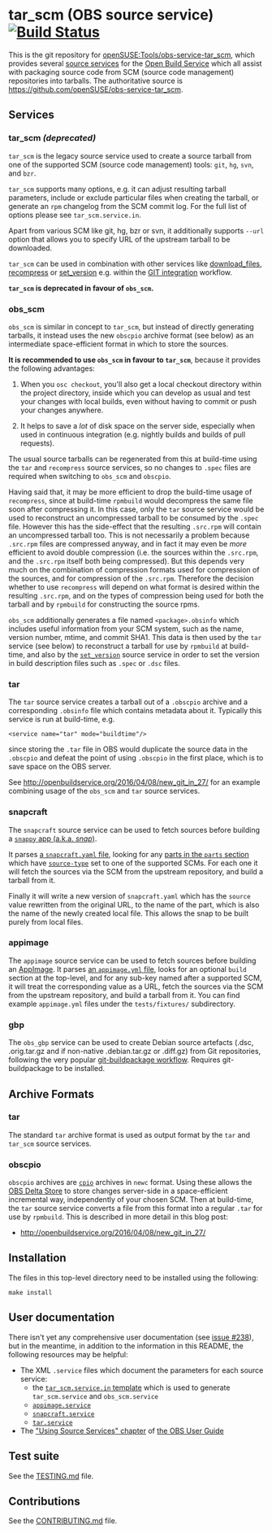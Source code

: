 # tar_scm (OBS source service) [![Build Status](https://travis-ci.org/openSUSE/obs-service-tar_scm.png?branch=master)](https://travis-ci.org/openSUSE/obs-service-tar_scm)

This is the git repository for
[openSUSE:Tools/obs-service-tar_scm](https://build.opensuse.org/package/show/openSUSE:Tools/obs-service-tar_scm),
which provides several [source
services](http://openbuildservice.org/help/manuals/obs-user-guide/cha.obs.source_service.html)
for the [Open Build Service](http://openbuildservice.org/) which all
assist with packaging source code from SCM (source code management)
repositories into tarballs.  The authoritative source is
https://github.com/openSUSE/obs-service-tar_scm.

## Services

### tar_scm *(deprecated)*

`tar_scm` is the legacy source service used to create a source tarball
from one of the supported SCM (source code management) tools: `git`,
`hg`, `svn`, and `bzr`.

`tar_scm` supports many options, e.g. it can adjust resulting tarball
parameters, include or exclude particular files when creating the
tarball, or generate an `rpm` changelog from the SCM commit log. For the
full list of options please see `tar_scm.service.in`.

Apart from various SCM like git, hg, bzr or svn, it additionally
supports `--url` option that allows you to specify URL of the upstream
tarball to be downloaded.

`tar_scm` can be used in combination with other services like
[download_files](https://github.com/openSUSE/obs-service-download_files),
[recompress](https://github.com/openSUSE/obs-service-recompress) or
[set_version](https://github.com/openSUSE/obs-service-set_version)
e.g. within the [GIT integration](https://en.opensuse.org/openSUSE:Build_Service_Concept_SourceService#Example_2:_GIT_integration)
workflow.

**`tar_scm` is deprecated in favour of `obs_scm`.**

### obs_scm

`obs_scm` is similar in concept to `tar_scm`, but instead of directly
generating tarballs, it instead uses the new `obscpio` archive format
(see below) as an intermediate space-efficient format in which to
store the sources.

**It is recommended to use `obs_scm` in favour to `tar_scm`**, because
it provides the following advantages:

1. When you `osc checkout`, you'll also get a local checkout directory
   within the project directory, inside which you can develop as usual
   and test your changes with local builds, even without having to
   commit or push your changes anywhere.

2. It helps to save a *lot* of disk space on the server side,
   especially when used in continuous integration (e.g. nightly builds
   and builds of pull requests).

The usual source tarballs can be regenerated from this at build-time
using the `tar` and `recompress` source services, so no changes to
`.spec` files are required when switching to `obs_scm` and `obscpio`.

Having said that, it may be more efficient to drop the build-time
usage of `recompress`, since at build-time `rpmbuild` would decompress
the same file soon after compressing it.  In this case, only the `tar`
source service would be used to reconstruct an uncompressed tarball to
be consumed by the `.spec` file.  However this has the side-effect
that the resulting `.src.rpm` will contain an uncompressed tarball
too.  This is not necessarily a problem because `.src.rpm` files are
compressed anyway, and in fact it may even be *more* efficient to
avoid double compression (i.e. the sources within the `.src.rpm`, and
the `.src.rpm` itself both being compressed).  But this depends very
much on the combination of compression formats used for compression of
the sources, and for compression of the `.src.rpm`.  Therefore the
decision whether to use `recompress` will depend on what format is
desired within the resulting `.src.rpm`, and on the types of
compression being used for both the tarball and by `rpmbuild` for
constructing the source rpms.

`obs_scm` additionally generates a file named `<package>.obsinfo`
which includes useful information from your SCM system, such as the
name, version number, mtime, and commit SHA1.  This data is then used
by the `tar` service (see below) to reconstruct a tarball for use by
`rpmbuild` at build-time, and also by the
[`set_version`](https://github.com/openSUSE/obs-service-set_version)
source service in order to set the version in build description files
such as `.spec` or `.dsc` files.

### tar

The `tar` source service creates a tarball out of a `.obscpio` archive
and a corresponding `.obsinfo` file which contains metadata about it.
Typically this service is run at build-time, e.g.

    <service name="tar" mode="buildtime"/>

since storing the `.tar` file in OBS would duplicate the source data
in the `.obscpio` and defeat the point of using `.obscpio` in the
first place, which is to save space on the OBS server.

See http://openbuildservice.org/2016/04/08/new_git_in_27/ for an example
combining usage of the `obs_scm` and `tar` source services.

### snapcraft

The `snapcraft` source service can be used to fetch sources before
building a [`snappy` app (a.k.a. *snap*)](https://snapcraft.io/).

It parses [a `snapcraft.yaml`
file](https://docs.snapcraft.io/build-snaps/syntax), looking for any
[parts in the `parts`
section](https://docs.snapcraft.io/build-snaps/parts) which have
[`source-type`](https://docs.snapcraft.io/reference/plugins/source)
set to one of the supported SCMs.  For each one it will fetch the
sources via the SCM from the upstream repository, and build a tarball
from it.

Finally it will write a new version of `snapcraft.yaml` which has the
`source` value rewritten from the original URL, to the name of the
part, which is also the name of the newly created local file.  This
allows the snap to be built purely from local files.

### appimage

The `appimage` source service can be used to fetch sources before
building an [AppImage](http://appimage.org/).  It parses [an
`appimage.yml`
file](https://github.com/AppImage/AppImages/blob/master/YML.md), looks
for an optional `build` section at the top-level, and for any sub-key
named after a supported SCM, it will treat the corresponding value as
a URL, fetch the sources via the SCM from the upstream repository, and
build a tarball from it.  You can find example `appimage.yml` files
under the `tests/fixtures/` subdirectory.

### gbp
The `obs_gbp` service can be used to create Debian source artefacts
(.dsc, .orig.tar.gz and if non-native .debian.tar.gz or .diff.gz) from
Git repositories, following the very popular [git-buildpackage workflow](https://honk.sigxcpu.org/piki/projects/git-buildpackage/).
Requires git-buildpackage to be installed.

## Archive Formats

### tar

The standard `tar` archive format is used as output format by the
`tar` and `tar_scm` source services.

### obscpio

`obscpio` archives are
[`cpio`](https://www.gnu.org/software/cpio/manual/cpio.html) archives
in `newc` format.  Using these allows the [OBS Delta
Store](http://openbuildservice.org/help/manuals/obs-reference-guide/cha.obs.architecture.html#delta_store)
to store changes server-side in a space-efficient incremental way,
independently of your chosen SCM.  Then at build-time, the `tar`
source service converts a file from this format into a regular `.tar`
for use by `rpmbuild`.  This is described in more detail in this blog
post:

- http://openbuildservice.org/2016/04/08/new_git_in_27/

## Installation

The files in this top-level directory need to be installed using the
following:

    make install

## User documentation

There isn't yet any comprehensive user documentation (see [issue
#238](https://github.com/openSUSE/obs-service-tar_scm/issues/238)),
but in the meantime, in addition to the information in this README,
the following resources may be helpful:

- The XML `.service` files which document the parameters for
  each source service:
  - the [`tar_scm.service.in` template](https://github.com/openSUSE/obs-service-tar_scm/blob/master/tar_scm.service.in)
    which is used to generate `tar_scm.service` and `obs_scm.service`
  - [`appimage.service`](https://github.com/openSUSE/obs-service-tar_scm/blob/master/appimage.service)
  - [`snapcraft.service`](https://github.com/openSUSE/obs-service-tar_scm/blob/master/snapcraft.service)
  - [`tar.service`](https://github.com/openSUSE/obs-service-tar_scm/blob/master/tar.service)
- The ["Using Source Services" chapter](https://openbuildservice.org/help/manuals/obs-user-guide/cha.obs.source_service.html)
  of [the OBS User Guide](https://openbuildservice.org/help/manuals/obs-user-guide/)

## Test suite

See the [TESTING.md](TESTING.md) file.

## Contributions

See the [CONTRIBUTING.md](CONTRIBUTING.md) file.
